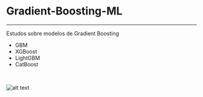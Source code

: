 # Gradient-Boosting-ML
<hr>

Estudos sobre modelos de Gradient Boosting

* GBM 
* XGBoost
* LightGBM
* CatBoost 

<br>

![alt text](https://oralytics.files.wordpress.com/2020/04/screenshot-2020-04-14-14.16.19.png)

